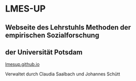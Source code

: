 # LMES-UP

## Webseite des Lehrstuhls Methoden der empirischen Sozialforschung 
## der Universität Potsdam

[lmesup.github.io](https://lmesup.github.io)

Verwaltet durch Claudia Saalbach und Johannes Schütt
